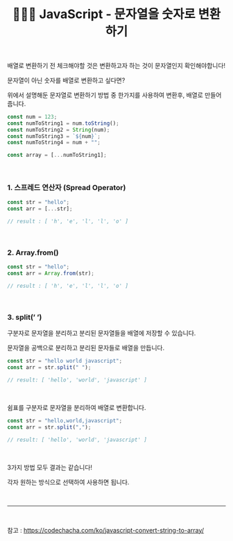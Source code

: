# <div align="center">👩🏻‍💻 JavaScript - 문자열을 숫자로 변환하기</div>

<br>

배열로 변환하기 전 체크해야할 것은 변환하고자 하는 것이 문자열인지 확인해야합니다!

문자열이 아닌 숫자를 배열로 변환하고 싶다면?

위에서 설명해둔 문자열로 변환하기 방법 중 한가지를 사용하여 변환후, 배열로 만들어줍니다.

```javascript
const num = 123;
const numToString1 = num.toString();
const numToString2 = String(num);
const numToString3 = `${num}`;
const numToString4 = num + "";

const array = [...numToString1];
```

<br>

### 1. 스프레드 연산자 (Spread Operator)

```javascript
const str = "hello";
const arr = [...str];

// result : [ 'h', 'e', 'l', 'l', 'o' ]
```

<br>

### 2. Array.from()

```javascript
const str = "hello";
const arr = Array.from(str);

// result : [ 'h', 'e', 'l', 'l', 'o' ]
```

<br>

### 3. split(’ ’)

구분자로 문자열을 분리하고 분리된 문자열들을 배열에 저장할 수 있습니다.

문자열을 공백으로 분리하고 분리된 문자들로 배열을 만듭니다.

```javascript
const str = "hello world javascript";
const arr = str.split(" ");

// result: [ 'hello', 'world', 'javascript' ]
```

<br>

쉼표를 구분자로 문자열을 분리하여 배열로 변환합니다.

```javascript
const str = "hello,world,javascript";
const arr = str.split(",");

// result: [ 'hello', 'world', 'javascript' ]
```

<br>

3가지 방법 모두 결과는 같습니다!

각자 원하는 방식으로 선택하여 사용하면 됩니다.

<br>

---

<br>

참고 : https://codechacha.com/ko/javascript-convert-string-to-array/
